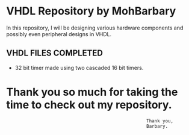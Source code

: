 # VHDL Repository by MohBarbary

In this repository, I will be designing various hardware components and possibly even peripheral designs in VHDL.

## VHDL FILES COMPLETED

- 32 bit timer made using two cascaded 16 bit timers.

# Thank you so much for taking the time to check out my repository.

                                                        Thank you,
                                                        Barbary.

